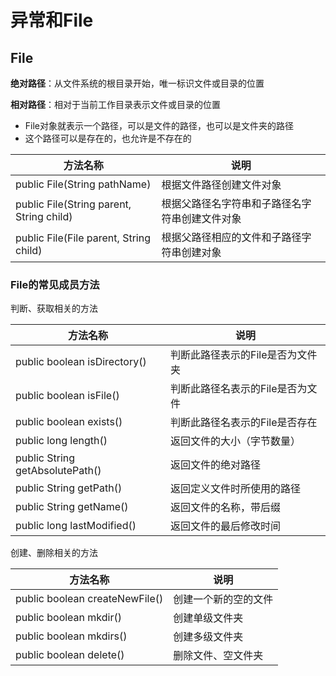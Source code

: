 # 异常和File

## File

**绝对路径**：从文件系统的根目录开始，唯一标识文件或目录的位置

**相对路径**：相对于当前工作目录表示文件或目录的位置

- File对象就表示一个路径，可以是文件的路径，也可以是文件夹的路径
- 这个路径可以是存在的，也允许是不存在的

| 方法名称                                 | 说明                                           |
| ---------------------------------------- | ---------------------------------------------- |
| public File(String pathName)             | 根据文件路径创建文件对象                       |
| public File(String parent, String child) | 根据父路径名字符串和子路径名字符串创建文件对象 |
| public File(File parent, String child)   | 根据父路径相应的文件和子路径字符串创建对象     |

### File的常见成员方法

判断、获取相关的方法

| 方法名称                        | 说明                             |
| ------------------------------- | -------------------------------- |
| public boolean isDirectory()    | 判断此路径表示的File是否为文件夹 |
| public boolean isFile()         | 判断此路径名表示的File是否为文件 |
| public boolean exists()         | 判断此路径名表示的File是否存在   |
| public long length()            | 返回文件的大小（字节数量）       |
| public String getAbsolutePath() | 返回文件的绝对路径               |
| public String getPath()         | 返回定义文件时所使用的路径       |
| public String getName()         | 返回文件的名称，带后缀           |
| public long lastModified()      | 返回文件的最后修改时间           |

创建、删除相关的方法

| 方法名称                       | 说明                 |
| ------------------------------ | -------------------- |
| public boolean createNewFile() | 创建一个新的空的文件 |
| public boolean mkdir()         | 创建单级文件夹       |
| public boolean mkdirs()        | 创建多级文件夹       |
| public boolean delete()        | 删除文件、空文件夹   |

